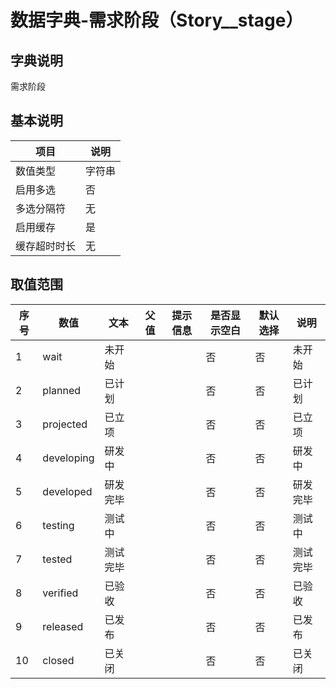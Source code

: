 # 数据字典-需求阶段（Story__stage）
## 字典说明
需求阶段

## 基本说明
| 项目 | 说明 |
| ---- | ---- |
| 数值类型 | 字符串 |
| 启用多选 | 否 |
| 多选分隔符 | 无 |
| 启用缓存 | 是 |
| 缓存超时时长 | 无 |

## 取值范围
| 序号 | 数值 | 文本 | 父值 | 提示信息 | 是否显示空白 | 默认选择 | 说明 |
| ---- | ---- | ---- | ---- | ---- | ---- | ---- | ---- |
| 1 | wait | 未开始 |  |  | 否 | 否 | 未开始 |
| 2 | planned | 已计划 |  |  | 否 | 否 | 已计划 |
| 3 | projected | 已立项 |  |  | 否 | 否 | 已立项 |
| 4 | developing | 研发中 |  |  | 否 | 否 | 研发中 |
| 5 | developed | 研发完毕 |  |  | 否 | 否 | 研发完毕 |
| 6 | testing | 测试中 |  |  | 否 | 否 | 测试中 |
| 7 | tested | 测试完毕 |  |  | 否 | 否 | 测试完毕 |
| 8 | verified | 已验收 |  |  | 否 | 否 | 已验收 |
| 9 | released | 已发布 |  |  | 否 | 否 | 已发布 |
| 10 | closed | 已关闭 |  |  | 否 | 否 | 已关闭 |

